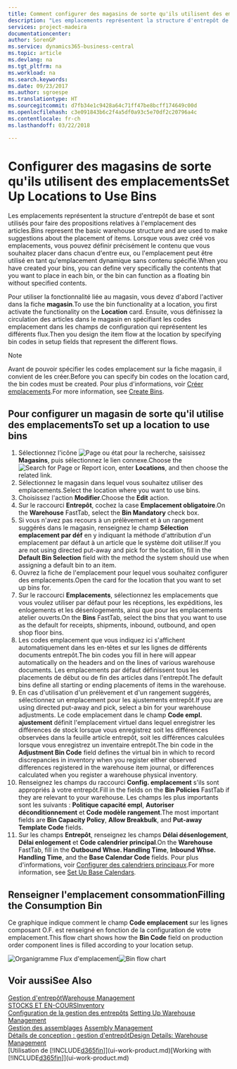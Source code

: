 ```yaml
---
title: Comment configurer des magasins de sorte qu'ils utilisent des emplacements | Microsoft Docs
description: "Les emplacements représentent la structure d'entrepôt de base et sont utilisés pour faire des propositions relatives à l'emplacement des articles. Lorsque vous avez créé vos emplacements, vous pouvez définir précisément le contenu que vous souhaitez placer dans chacun d'entre eux, ou l'emplacement peut être utilisé en tant qu'emplacement dynamique sans contenu spécifié."
services: project-madeira
documentationcenter: 
author: SorenGP
ms.service: dynamics365-business-central
ms.topic: article
ms.devlang: na
ms.tgt_pltfrm: na
ms.workload: na
ms.search.keywords: 
ms.date: 09/23/2017
ms.author: sgroespe
ms.translationtype: HT
ms.sourcegitcommit: d7fb34e1c9428a64c71ff47be8bcff174649c00d
ms.openlocfilehash: c3e091843b6c2f4a5df0a93c5e70df2c20796a4c
ms.contentlocale: fr-ch
ms.lasthandoff: 03/22/2018

---
```

# <a name="set-up-locations-to-use-bins"></a><span data-ttu-id="514c2-104">Configurer des magasins de sorte qu'ils utilisent des emplacements</span><span class="sxs-lookup"><span data-stu-id="514c2-104">Set Up Locations to Use Bins</span></span>
<span data-ttu-id="514c2-105">Les emplacements représentent la structure d'entrepôt de base et sont utilisés pour faire des propositions relatives à l'emplacement des articles.</span><span class="sxs-lookup"><span data-stu-id="514c2-105">Bins represent the basic warehouse structure and are used to make suggestions about the placement of items.</span></span> <span data-ttu-id="514c2-106">Lorsque vous avez créé vos emplacements, vous pouvez définir précisément le contenu que vous souhaitez placer dans chacun d'entre eux, ou l'emplacement peut être utilisé en tant qu'emplacement dynamique sans contenu spécifié.</span><span class="sxs-lookup"><span data-stu-id="514c2-106">When you have created your bins, you can define very specifically the contents that you want to place in each bin, or the bin can function as a floating bin without specified contents.</span></span>  

<span data-ttu-id="514c2-107">Pour utiliser la fonctionnalité liée au magasin, vous devez d'abord l'activer dans la fiche **magasin**.</span><span class="sxs-lookup"><span data-stu-id="514c2-107">To use the bin functionality at a location, you first activate the functionality on the **Location** card.</span></span> <span data-ttu-id="514c2-108">Ensuite, vous définissez la circulation des articles dans le magasin en spécifiant les codes emplacement dans les champs de configuration qui représentent les différents flux.</span><span class="sxs-lookup"><span data-stu-id="514c2-108">Then you design the item flow at the location by specifying bin codes in setup fields that represent the different flows.</span></span>  

> [!NOTE]  
>  <span data-ttu-id="514c2-109">Avant de pouvoir spécifier les codes emplacement sur la fiche magasin, il convient de les créer.</span><span class="sxs-lookup"><span data-stu-id="514c2-109">Before you can specify bin codes on the location card, the bin codes must be created.</span></span> <span data-ttu-id="514c2-110">Pour plus d'informations, voir [Créer emplacements](warehouse-how-to-create-individual-bins.md).</span><span class="sxs-lookup"><span data-stu-id="514c2-110">For more information, see [Create Bins](warehouse-how-to-create-individual-bins.md).</span></span>  

## <a name="to-set-up-a-location-to-use-bins"></a><span data-ttu-id="514c2-111">Pour configurer un magasin de sorte qu'il utilise des emplacements</span><span class="sxs-lookup"><span data-stu-id="514c2-111">To set up a location to use bins</span></span>  
1.  <span data-ttu-id="514c2-112">Sélectionnez l'icône ![Page ou état pour la recherche](media/ui-search/search_small.png "Page ou état pour la recherche"), saisissez **Magasins**, puis sélectionnez le lien connexe.</span><span class="sxs-lookup"><span data-stu-id="514c2-112">Choose the ![Search for Page or Report](media/ui-search/search_small.png "Search for Page or Report icon") icon, enter **Locations**, and then choose the related link.</span></span>  
2.  <span data-ttu-id="514c2-113">Sélectionnez le magasin dans lequel vous souhaitez utiliser des emplacements.</span><span class="sxs-lookup"><span data-stu-id="514c2-113">Select the location where you want to use bins.</span></span>  
3.  <span data-ttu-id="514c2-114">Choisissez l'action **Modifier**.</span><span class="sxs-lookup"><span data-stu-id="514c2-114">Choose the **Edit** action.</span></span>  
4.  <span data-ttu-id="514c2-115">Sur le raccourci **Entrepôt**, cochez la case **Emplacement obligatoire**.</span><span class="sxs-lookup"><span data-stu-id="514c2-115">On the **Warehouse** FastTab, select the **Bin Mandatory** check box.</span></span>  
5.  <span data-ttu-id="514c2-116">Si vous n'avez pas recours à un prélèvement et à un rangement suggérés dans le magasin, renseignez le champ **Sélection emplacement par déf** en y indiquant la méthode d'attribution d'un emplacement par défaut à un article que le système doit utiliser.</span><span class="sxs-lookup"><span data-stu-id="514c2-116">If you are not using directed put-away and pick for the location, fill in the **Default Bin Selection** field with the method the system should use when assigning a default bin to an item.</span></span>  
6.  <span data-ttu-id="514c2-117">Ouvrez la fiche de l'emplacement pour lequel vous souhaitez configurer des emplacements.</span><span class="sxs-lookup"><span data-stu-id="514c2-117">Open the card for the location that you want to set up bins for.</span></span>
7.  <span data-ttu-id="514c2-118">Sur le raccourci **Emplacements**, sélectionnez les emplacements que vous voulez utiliser par défaut pour les réceptions, les expéditions, les enlogements et les désenlogements, ainsi que pour les emplacements atelier ouverts.</span><span class="sxs-lookup"><span data-stu-id="514c2-118">On the **Bins** FastTab, select the bins that you want to use as the default for receipts, shipments, inbound, outbound, and open shop floor bins.</span></span>  
8.  <span data-ttu-id="514c2-119">Les codes emplacement que vous indiquez ici s'affichent automatiquement dans les en-têtes et sur les lignes de différents documents entrepôt.</span><span class="sxs-lookup"><span data-stu-id="514c2-119">The bin codes you fill in here will appear automatically on the headers and on the lines of various warehouse documents.</span></span> <span data-ttu-id="514c2-120">Les emplacements par défaut définissent tous les placements de début ou de fin des articles dans l'entrepôt.</span><span class="sxs-lookup"><span data-stu-id="514c2-120">The default bins define all starting or ending placements of items in the warehouse.</span></span>  
9.  <span data-ttu-id="514c2-121">En cas d'utilisation d'un prélèvement et d'un rangement suggérés, sélectionnez un emplacement pour les ajustements entrepôt.</span><span class="sxs-lookup"><span data-stu-id="514c2-121">If you are using directed put-away and pick, select a bin for your warehouse adjustments.</span></span> <span data-ttu-id="514c2-122">Le code emplacement dans le champ **Code empl. ajustement** définit l'emplacement virtuel dans lequel enregistrer les différences de stock lorsque vous enregistrez soit les différences observées dans la feuille article entrepôt, soit les différences calculées lorsque vous enregistrez un inventaire entrepôt.</span><span class="sxs-lookup"><span data-stu-id="514c2-122">The bin code in the **Adjustment Bin Code** field defines the virtual bin in which to record discrepancies in inventory when you register either observed differences registered in the warehouse item journal, or differences calculated when you register a warehouse physical inventory.</span></span>  
10. <span data-ttu-id="514c2-123">Renseignez les champs du raccourci **Config. emplacement** s'ils sont appropriés à votre entrepôt.</span><span class="sxs-lookup"><span data-stu-id="514c2-123">Fill in the fields on the **Bin Policies** FastTab if they are relevant to your warehouse.</span></span> <span data-ttu-id="514c2-124">Les champs les plus importants sont les suivants : **Politique capacité empl**, **Autoriser déconditionnement** et **Code modèle rangement**.</span><span class="sxs-lookup"><span data-stu-id="514c2-124">The most important fields are **Bin Capacity Policy**, **Allow Breakbulk**, and **Put-away Template Code** fields.</span></span>  
11. <span data-ttu-id="514c2-125">Sur les champs **Entrepôt**, renseignez les champs **Délai désenlogement**, **Délai enlogement** et **Code calendrier principal**.</span><span class="sxs-lookup"><span data-stu-id="514c2-125">On the **Warehouse** FastTab, fill in the **Outbound Whse. Handling Time**, **Inbound Whse. Handling Time**, and the **Base Calendar Code** fields.</span></span> <span data-ttu-id="514c2-126">Pour plus d'informations, voir [Configurer des calendriers principaux](across-how-to-assign-base-calendars.md).</span><span class="sxs-lookup"><span data-stu-id="514c2-126">For more information, see [Set Up Base Calendars](across-how-to-assign-base-calendars.md).</span></span>

## <a name="filling-the-consumption-bin"></a><span data-ttu-id="514c2-127">Renseigner l'emplacement consommation</span><span class="sxs-lookup"><span data-stu-id="514c2-127">Filling the Consumption Bin</span></span>
<span data-ttu-id="514c2-128">Ce graphique indique comment le champ **Code emplacement** sur les lignes composant O.F. est renseigné en fonction de la configuration de votre emplacement.</span><span class="sxs-lookup"><span data-stu-id="514c2-128">This flow chart shows how the **Bin Code** field on production order component lines is filled according to your location setup.</span></span>

<span data-ttu-id="514c2-129">![Organigramme Flux d'emplacement](media/binflow.png "BinFlow")</span><span class="sxs-lookup"><span data-stu-id="514c2-129">![Bin flow chart](media/binflow.png "BinFlow")</span></span>  

## <a name="see-also"></a><span data-ttu-id="514c2-130">Voir aussi</span><span class="sxs-lookup"><span data-stu-id="514c2-130">See Also</span></span>
[<span data-ttu-id="514c2-131">Gestion d'entrepôt</span><span class="sxs-lookup"><span data-stu-id="514c2-131">Warehouse Management</span></span>](warehouse-manage-warehouse.md)  
[<span data-ttu-id="514c2-132">STOCKS ET EN-COURS</span><span class="sxs-lookup"><span data-stu-id="514c2-132">Inventory</span></span>](inventory-manage-inventory.md)  
<span data-ttu-id="514c2-133">[Configuration de la gestion des entrepôts](warehouse-setup-warehouse.md)   </span><span class="sxs-lookup"><span data-stu-id="514c2-133">[Setting Up Warehouse Management](warehouse-setup-warehouse.md)   </span></span>  
<span data-ttu-id="514c2-134">[Gestion des assemblages](assembly-assemble-items.md)  </span><span class="sxs-lookup"><span data-stu-id="514c2-134">[Assembly Management](assembly-assemble-items.md)  </span></span>  
[<span data-ttu-id="514c2-135">Détails de conception : gestion d'entrepôt</span><span class="sxs-lookup"><span data-stu-id="514c2-135">Design Details: Warehouse Management</span></span>](design-details-warehouse-management.md)  
<span data-ttu-id="514c2-136">[Utilisation de [!INCLUDE[d365fin](includes/d365fin_md.md)]](ui-work-product.md)</span><span class="sxs-lookup"><span data-stu-id="514c2-136">[Working with [!INCLUDE[d365fin](includes/d365fin_md.md)]](ui-work-product.md)</span></span>

